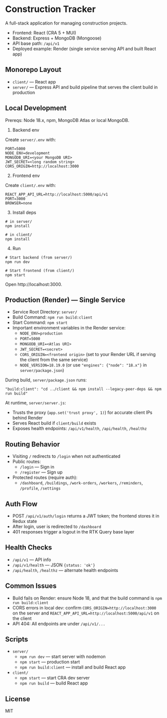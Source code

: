 # Construction Tracker

A full-stack application for managing construction projects.

- Frontend: React (CRA 5 + MUI)
- Backend: Express + MongoDB (Mongoose)
- API base path: `/api/v1`
- Deployed example: Render (single service serving API and built React app)

## Monorepo Layout

- `client/` — React app
- `server/` — Express API and build pipeline that serves the client build in production

## Local Development

Prereqs: Node 18.x, npm, MongoDB Atlas or local MongoDB.

1) Backend env

Create `server/.env` with:

```
PORT=5000
NODE_ENV=development
MONGODB_URI=<your MongoDB URI>
JWT_SECRET=<long random string>
CORS_ORIGIN=http://localhost:3000
```

2) Frontend env

Create `client/.env` with:

```
REACT_APP_API_URL=http://localhost:5000/api/v1
PORT=3000
BROWSER=none
```

3) Install deps

```
# in server/
npm install

# in client/
npm install
```

4) Run

```
# Start backend (from server/)
npm run dev

# Start frontend (from client/)
npm start
```

Open http://localhost:3000.

## Production (Render) — Single Service

- Service Root Directory: `server/`
- Build Command: `npm run build:client`
- Start Command: `npm start`
- Important environment variables in the Render service:
  - `NODE_ENV=production`
  - `PORT=5000`
  - `MONGODB_URI=<Atlas URI>`
  - `JWT_SECRET=<secret>`
  - `CORS_ORIGIN=<frontend origin>` (set to your Render URL if serving the client from the same service)
  - `NODE_VERSION=18.19.0` (or use `"engines": {"node": "18.x"}` in `server/package.json`)

During build, `server/package.json` runs:

```
"build:client": "cd ../client && npm install --legacy-peer-deps && npm run build"
```

At runtime, `server/server.js`:
- Trusts the proxy (`app.set('trust proxy', 1)`) for accurate client IPs behind Render
- Serves React build if `client/build` exists
- Exposes health endpoints: `/api/v1/health`, `/api/health`, `/healthz`

## Routing Behavior

- Visiting `/` redirects to `/login` when not authenticated
- Public routes:
  - `/login` — Sign in
  - `/register` — Sign up
- Protected routes (require auth):
  - `/dashboard`, `/buildings`, `/work-orders`, `/workers`, `/reminders`, `/profile`, `/settings`

## Auth Flow

- POST `/api/v1/auth/login` returns a JWT token; the frontend stores it in Redux state
- After login, user is redirected to `/dashboard`
- 401 responses trigger a logout in the RTK Query base layer

## Health Checks

- `/api/v1` — API info
- `/api/v1/health` — JSON `{status: 'ok'}`
- `/api/health`, `/healthz` — alternate health endpoints

## Common Issues

- Build fails on Render: ensure Node 18, and that the build command is `npm run build:client`
- CORS errors in local dev: confirm `CORS_ORIGIN=http://localhost:3000` on the server and `REACT_APP_API_URL=http://localhost:5000/api/v1` on the client
- API 404: All endpoints are under `/api/v1/...`

## Scripts

- `server/`
  - `npm run dev` — start server with nodemon
  - `npm start` — production start
  - `npm run build:client` — install and build React app
- `client/`
  - `npm start` — start CRA dev server
  - `npm run build` — build React app

## License

MIT
